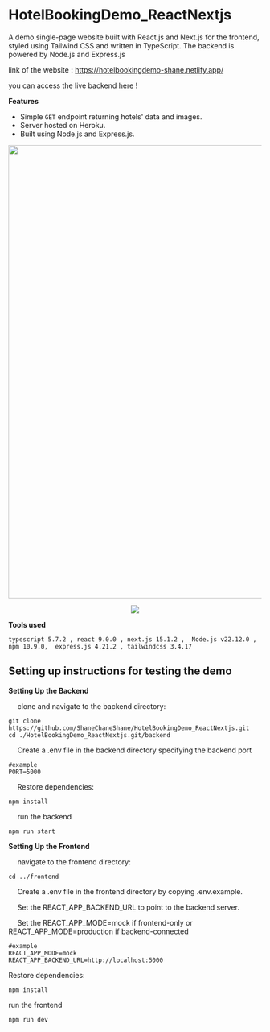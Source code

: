 # HotelBookingDemo_ReactNextjs
A demo single-page website built with React.js and Next.js for the frontend, styled using Tailwind CSS and written in TypeScript. The backend is powered by Node.js and Express.js


link of the website :
https://hotelbookingdemo-shane.netlify.app/

you can access the live backend [here](https://hotel-booking-backend-b5ace9f6f162.herokuapp.com/) !

<b>Features</b>
- Simple `GET` endpoint returning hotels' data and images.
- Server hosted on Heroku.
- Built using Node.js and Express.js.

<img src="https://github.com/user-attachments/assets/dcd9c08c-dab1-4047-8809-8ebf5efecc0b" width=900>
<p align="center"><img src = "https://github.com/user-attachments/assets/f491bc29-924c-4c1c-a125-511063463f01"></p>


<p> </p>
<p> </p>

<b>Tools used</b>

  	typescript 5.7.2 , react 9.0.0 , next.js 15.1.2 ,  Node.js v22.12.0 , npm 10.9.0,  express.js 4.21.2 , tailwindcss 3.4.17 



<h2> Setting up instructions for testing the demo</h2>

<b>Setting Up the Backend</b>

  clone and navigate to the backend directory:
		
	git clone https://github.com/ShaneChaneShane/HotelBookingDemo_ReactNextjs.git
 	cd ./HotelBookingDemo_ReactNextjs.git/backend

  Create a .env file in the backend directory specifying the backend port

 	#example
	PORT=5000

  Restore dependencies:

 	npm install

  run the backend

	npm run start
 


<b>Setting Up the Frontend</b>

  navigate to the frontend directory:

	cd ../frontend

  Create a .env file in the frontend directory by copying .env.example.

  Set the REACT_APP_BACKEND_URL to point to the backend server.
	
  Set the REACT_APP_MODE=mock if frontend-only or  REACT_APP_MODE=production if backend-connected

	#example
	REACT_APP_MODE=mock
	REACT_APP_BACKEND_URL=http://localhost:5000

 Restore dependencies:

 	npm install

run the frontend

	npm run dev

